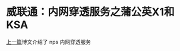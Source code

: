 # 威联通：内网穿透服务之蒲公英X1和KSA


[上一篇](https://blog.233so.com/install-nps-on-qnap-nas)博文介绍了 nps 内网穿透服务

<!--more-->

